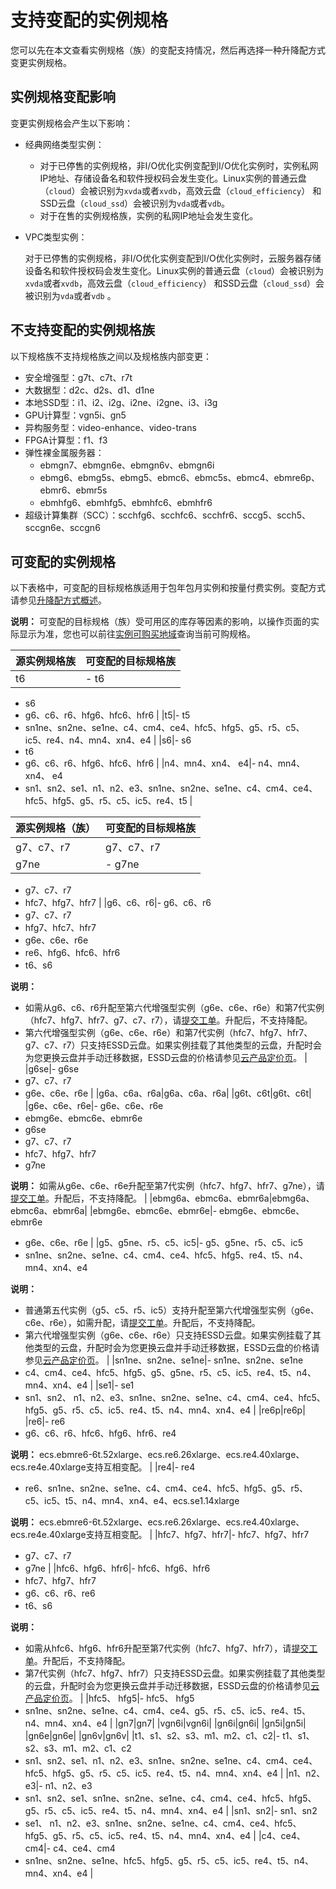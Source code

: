 # 支持变配的实例规格

您可以先在本文查看实例规格（族）的变配支持情况，然后再选择一种升降配方式变更实例规格。

## 实例规格变配影响

变更实例规格会产生以下影响：

-   经典网络类型实例：
    -   对于已停售的实例规格，非I/O优化实例变配到I/O优化实例时，实例私网IP地址、存储设备名和软件授权码会发生变化。Linux实例的普通云盘（`cloud`）会被识别为`xvda`或者`xvdb`，高效云盘（`cloud_efficiency`） 和SSD云盘（`cloud_ssd`）会被识别为`vda`或者`vdb`。
    -   对于在售的实例规格族，实例的私网IP地址会发生变化。
-   VPC类型实例：

    对于已停售的实例规格，非I/O优化实例变配到I/O优化实例时，云服务器存储设备名和软件授权码会发生变化。Linux实例的普通云盘（`cloud`）会被识别为`xvda`或者`xvdb`，高效云盘（`cloud_efficiency`） 和SSD云盘（`cloud_ssd`）会被识别为`vda`或者`vdb` 。


## 不支持变配的实例规格族

以下规格族不支持规格族之间以及规格族内部变更：

-   安全增强型：g7t、c7t、r7t
-   大数据型：d2c、d2s、d1、d1ne
-   本地SSD型：i1、i2、i2g、i2ne、i2gne、i3、i3g
-   GPU计算型：vgn5i、gn5
-   异构服务型：video-enhance、video-trans
-   FPGA计算型：f1、f3
-   弹性裸金属服务器：
    -   ebmgn7、ebmgn6e、ebmgn6v、ebmgn6i
    -   ebmg6、ebmg5s、ebmg5、ebmc6、ebmc5s、ebmc4、ebmre6p、ebmr6、ebmr5s
    -   ebmhfg6、ebmhfg5、ebmhfc6、ebmhfr6
-   超级计算集群（SCC）：scchfg6、scchfc6、scchfr6、sccg5、scch5、sccgn6e、sccgn6

## 可变配的实例规格

以下表格中，可变配的目标规格族适用于包年包月实例和按量付费实例。变配方式请参见[升降配方式概述](/cn.zh-CN/实例/升降配实例/升降配方式概述.md)。

**说明：** 可变配的目标规格（族）受可用区的库存等因素的影响，以操作页面的实际显示为准，您也可以前往[实例可购买地域](https://ecs-buy.aliyun.com/instanceTypes)查询当前可购规格。

|源实例规格族|可变配的目标规格族|
|------|---------|
|t6|-   t6
-   s6
-   g6、c6、r6、hfg6、hfc6、hfr6 |
|t5|-   t5
-   sn1ne、sn2ne、se1ne、c4、cm4、ce4、hfc5、hfg5、g5、r5、c5、ic5、re4、n4、mn4、xn4、e4 |
|s6|-   s6
-   t6
-   g6、c6、r6、hfg6、hfc6、hfr6 |
|n4、mn4、xn4、 e4|-   n4、mn4、xn4、 e4
-   sn1、sn2、se1、n1、n2、e3、sn1ne、sn2ne、se1ne、c4、cm4、ce4、hfc5、hfg5、g5、r5、c5、ic5、re4、t5 |

|源实例规格（族）|可变配的目标规格族|
|--------|---------|
|g7、c7、r7|g7、c7、r7|
|g7ne|-   g7ne
-   g7、c7、r7
-   hfc7、hfg7、hfr7 |
|g6、c6、r6|-   g6、c6、r6
-   g7、c7、r7
-   hfg7、hfc7、hfr7
-   g6e、c6e、r6e
-   re6、hfg6、hfc6、hfr6
-   t6、s6

**说明：**

-   如需从g6、c6、r6升配至第六代增强型实例（g6e、c6e、r6e）和第7代实例（hfc7、hfg7、hfr7、g7、c7、r7），请[提交工单](https://selfservice.console.aliyun.com/ticket/createIndex)。升配后，不支持降配。
-   第六代增强型实例（g6e、c6e、r6e）和第7代实例（hfc7、hfg7、hfr7、g7、c7、r7）只支持ESSD云盘。如果实例挂载了其他类型的云盘，升配时会为您更换云盘并手动迁移数据，ESSD云盘的价格请参见[云产品定价页](https://www.aliyun.com/price/product)。 |
|g6se|-   g6se
-   g7、c7、r7
-   g6e、c6e、r6e |
|g6a、c6a、r6a|g6a、c6a、r6a|
|g6t、c6t|g6t、c6t|
|g6e、c6e、r6e|-   g6e、c6e、r6e
-   ebmg6e、ebmc6e、ebmr6e
-   g6se
-   g7、c7、r7
-   hfc7、hfg7、hfr7
-   g7ne

**说明：** 如需从g6e、c6e、r6e升配至第7代实例（hfc7、hfg7、hfr7、g7ne），请[提交工单](https://selfservice.console.aliyun.com/ticket/createIndex)。升配后，不支持降配。 |
|ebmg6a、ebmc6a、ebmr6a|ebmg6a、ebmc6a、ebmr6a|
|ebmg6e、ebmc6e、ebmr6e|-   ebmg6e、ebmc6e、ebmr6e
-   g6e、c6e、r6e |
|g5、g5ne、r5、c5、ic5|-   g5、g5ne、r5、c5、ic5
-   sn1ne、sn2ne、se1ne、c4、cm4、ce4、hfc5、hfg5、re4、t5、n4、mn4、xn4、e4

**说明：**

-   普通第五代实例（g5、c5、r5、ic5）支持升配至第六代增强型实例（g6e、c6e、r6e），如需升配，请[提交工单](https://selfservice.console.aliyun.com/ticket/createIndex)。升配后，不支持降配。
-   第六代增强型实例（g6e、c6e、r6e）只支持ESSD云盘。如果实例挂载了其他类型的云盘，升配时会为您更换云盘并手动迁移数据，ESSD云盘的价格请参见[云产品定价页](https://www.aliyun.com/price/product)。 |
|sn1ne、sn2ne、se1ne|-   sn1ne、sn2ne、se1ne
-   c4、cm4、ce4、hfc5、hfg5、g5、g5ne、r5、c5、ic5、re4、t5、n4、mn4、xn4、e4 |
|se1|-   se1
-   sn1、sn2、 n1、n2、e3、sn1ne、sn2ne、se1ne、c4、cm4、ce4、hfc5、hfg5、g5、r5、c5、ic5、re4、t5、n4、mn4、xn4、e4 |
|re6p|re6p|
|re6|-   re6
-   g6、c6、r6、hfc6、hfg6、hfr6、re4

**说明：** ecs.ebmre6-6t.52xlarge、ecs.re6.26xlarge、ecs.re4.40xlarge、ecs.re4e.40xlarge支持互相变配。 |
|re4|-   re4
-   re6、sn1ne、sn2ne、se1ne、c4、cm4、ce4、hfc5、hfg5、g5、r5、c5、ic5、t5、n4、mn4、xn4、e4、ecs.se1.14xlarge

**说明：** ecs.ebmre6-6t.52xlarge、ecs.re6.26xlarge、ecs.re4.40xlarge、ecs.re4e.40xlarge支持互相变配。 |
|hfc7、hfg7、hfr7|-   hfc7、hfg7、hfr7
-   g7、c7、r7
-   g7ne |
|hfc6、hfg6、hfr6|-   hfc6、hfg6、hfr6
-   hfc7、hfg7、hfr7
-   g6、c6、r6、re6
-   t6、s6

**说明：**

-   如需从hfc6、hfg6、hfr6升配至第7代实例（hfc7、hfg7、hfr7），请[提交工单](https://selfservice.console.aliyun.com/ticket/createIndex)。升配后，不支持降配。
-   第7代实例（hfc7、hfg7、hfr7）只支持ESSD云盘。如果实例挂载了其他类型的云盘，升配时会为您更换云盘并手动迁移数据，ESSD云盘的价格请参见[云产品定价页](https://www.aliyun.com/price/product)。 |
|hfc5、 hfg5|-   hfc5、 hfg5
-   sn1ne、sn2ne、se1ne、c4、cm4、ce4、g5、r5、c5、ic5、re4、t5、n4、mn4、xn4、e4 |
|gn7|gn7|
|vgn6i|vgn6i|
|gn6i|gn6i|
|gn5i|gn5i|
|gn6e|gn6e|
|gn6v|gn6v|
|t1、s1、s2、s3、m1、m2、c1、c2|-   t1、s1、s2、s3、m1、m2、c1、c2
-   sn1、sn2、se1、n1、n2、e3、sn1ne、sn2ne、se1ne、c4、cm4、ce4、hfc5、hfg5、g5、r5、c5、ic5、re4、t5、n4、mn4、xn4、e4 |
|n1、n2、e3|-   n1、n2、e3
-   sn1、sn2、se1、sn1ne、sn2ne、se1ne、c4、cm4、ce4、hfc5、hfg5、g5、r5、c5、ic5、re4、t5、n4、mn4、xn4、e4 |
|sn1、sn2|-   sn1、sn2
-   se1、 n1、n2、e3、sn1ne、sn2ne、se1ne、c4、cm4、ce4、hfc5、hfg5、g5、r5、c5、ic5、re4、t5、n4、mn4、xn4、e4 |
|c4、ce4、cm4|-   c4、ce4、cm4
-   sn1ne、sn2ne、se1ne、hfc5、hfg5、g5、r5、c5、ic5、re4、t5、n4、mn4、xn4、e4 |

